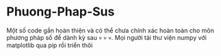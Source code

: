 # Phuong-Phap-Sus
Một số code gần hoàn thiện và có thể chưa chính xác hoàn toàn cho môn phương pháp số để dành kỳ sau  💀 💀 💀. Mọi người tải thư viện numpy với matplotlib qua pip rồi triển thôi
